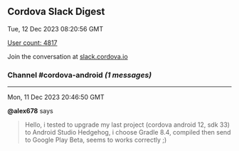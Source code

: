 ## Cordova Slack Digest
Tue, 12 Dec 2023 08:20:56 GMT

[User count: 4817](https://cordova.slack.com/)


Join the conversation at [slack.cordova.io](http://slack.cordova.io/)

### __Channel #cordova-android__ _(1 messages)_
---

Mon, 11 Dec 2023 20:46:50 GMT

__@alex678__ says 
> Hello, i tested to upgrade my last project (cordova android 12, sdk 33) to Android Studio Hedgehog, i choose Gradle 8.4, compiled then send to Google Play Beta, seems to works correctly ;)
> 
